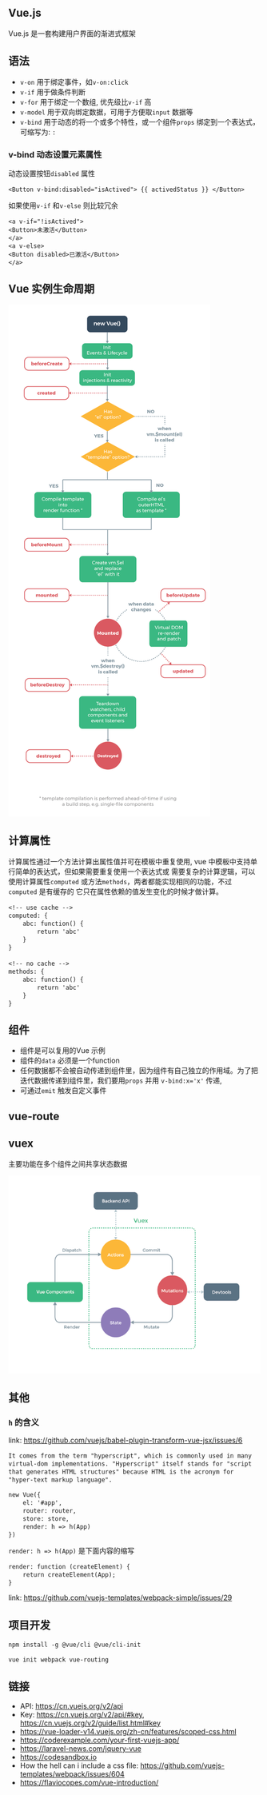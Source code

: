 ## Vue.js

Vue.js 是一套构建用户界面的渐进式框架

## 语法

- `v-on` 用于绑定事件，如`v-on:click`
- `v-if` 用于做条件判断
- `v-for` 用于绑定一个数组, 优先级比`v-if` 高
- `v-model` 用于双向绑定数据，可用于方便取`input` 数据等
- `v-bind` 用于动态的将一个或多个特性，或一个组件`props` 绑定到一个表达式，可缩写为: `:`

### v-bind 动态设置元素属性
动态设置按钮`disabled` 属性
```
<Button v-bind:disabled="isActived"> {{ activedStatus }} </Button>
```
如果使用`v-if` 和`v-else` 则比较冗余
```
<a v-if="!isActived">
<Button>未激活</Button>
</a>
<a v-else>
<Button disabled>已激活</Button>
</a>
```



## Vue 实例生命周期
![vue-lifecycle](../assets/vue-lifecycle.png)

## 计算属性

计算属性通过一个方法计算出属性值并可在模板中重复使用, vue 中模板中支持单行简单的表达式，但如果需要重复使用一个表达式或
需要复杂的计算逻辑，可以使用计算属性`computed` 或方法`methods`，两者都能实现相同的功能，不过`computed` 是有缓存的
它只在属性依赖的值发生变化的时候才做计算。

```
<!-- use cache -->
computed: {
    abc: function() {
        return 'abc'
    }
}

<!-- no cache -->
methods: {
    abc: function() {
        return 'abc'
    }
}
```

## 组件
- 组件是可以复用的Vue 示例
- 组件的`data` 必须是一个function
- 任何数据都不会被自动传递到组件里，因为组件有自己独立的作用域。为了把迭代数据传递到组件里，我们要用`props` 并用
`v-bind:x='x'` 传递,
- 可通过`emit` 触发自定义事件

## vue-route

## vuex
主要功能在多个组件之间共享状态数据

![vuex](../assets/vuex.png)


## 其他

### `h` 的含义
link: https://github.com/vuejs/babel-plugin-transform-vue-jsx/issues/6
```
It comes from the term "hyperscript", which is commonly used in many virtual-dom implementations. "Hyperscript" itself stands for "script that generates HTML structures" because HTML is the acronym for "hyper-text markup language".
```
```
new Vue({
    el: '#app',
    router: router,
    store: store,
    render: h => h(App)
})
```

`render: h => h(App)` 是下面内容的缩写
```
render: function (createElement) {
    return createElement(App);
}
```
link: https://github.com/vuejs-templates/webpack-simple/issues/29

## 项目开发

```
npm install -g @vue/cli @vue/cli-init 
```

```
vue init webpack vue-routing
```

## 链接

- API: https://cn.vuejs.org/v2/api
- Key: https://cn.vuejs.org/v2/api/#key, https://cn.vuejs.org/v2/guide/list.html#key
- https://vue-loader-v14.vuejs.org/zh-cn/features/scoped-css.html
- https://coderexample.com/your-first-vuejs-app/
- https://laravel-news.com/jquery-vue
- https://codesandbox.io
- How the hell can i include a css file: https://github.com/vuejs-templates/webpack/issues/604
- https://flaviocopes.com/vue-introduction/
